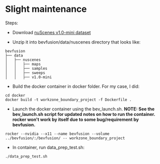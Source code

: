 # Slight maintenance

Steps:
- Download [nuScenes v1.0-mini dataset](https://www.nuscenes.org/nuscenes#download)

- Unzip it into bevfusion/data/nuscenes directory that looks like:

```
bevfusion
├── data
│   ├── nuscenes
│   │   ├── maps
│   │   ├── samples
│   │   ├── sweeps
│   │   ├── v1.0-mini
```

- Build the docker container in docker folder. For my case, I did:

```
cd docker
docker build -t workzone_boundary_project -f Dockerfile .
```

- Launch the docker container using the bev_launch.sh. **NOTE: See the
  bev_launch.sh script for updated notes on how to run the container. rocker
  won't work by itself due to some bug/requirement by bevfusion.**

```
rocker --nvidia --x11 --name bevfusion --volume ../bevfusion/:/bevfusion/ -- workzone_boundary_project
```

- In container, run data_prep_test.sh:
```
./data_prep_test.sh
```
